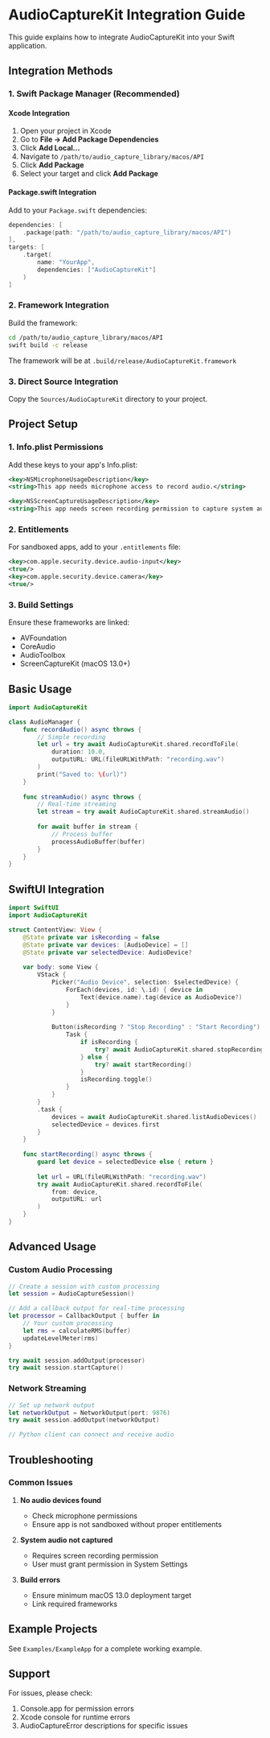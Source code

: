 # AudioCaptureKit Integration Guide

This guide explains how to integrate AudioCaptureKit into your Swift application.

## Integration Methods

### 1. Swift Package Manager (Recommended)

#### Xcode Integration
1. Open your project in Xcode
2. Go to **File → Add Package Dependencies**
3. Click **Add Local...**
4. Navigate to `/path/to/audio_capture_library/macos/API`
5. Click **Add Package**
6. Select your target and click **Add Package**

#### Package.swift Integration
Add to your `Package.swift` dependencies:

```swift
dependencies: [
    .package(path: "/path/to/audio_capture_library/macos/API")
],
targets: [
    .target(
        name: "YourApp",
        dependencies: ["AudioCaptureKit"]
    )
]
```

### 2. Framework Integration

Build the framework:
```bash
cd /path/to/audio_capture_library/macos/API
swift build -c release
```

The framework will be at `.build/release/AudioCaptureKit.framework`

### 3. Direct Source Integration

Copy the `Sources/AudioCaptureKit` directory to your project.

## Project Setup

### 1. Info.plist Permissions

Add these keys to your app's Info.plist:

```xml
<key>NSMicrophoneUsageDescription</key>
<string>This app needs microphone access to record audio.</string>

<key>NSScreenCaptureUsageDescription</key>
<string>This app needs screen recording permission to capture system audio.</string>
```

### 2. Entitlements

For sandboxed apps, add to your `.entitlements` file:

```xml
<key>com.apple.security.device.audio-input</key>
<true/>
<key>com.apple.security.device.camera</key>
<true/>
```

### 3. Build Settings

Ensure these frameworks are linked:
- AVFoundation
- CoreAudio
- AudioToolbox
- ScreenCaptureKit (macOS 13.0+)

## Basic Usage

```swift
import AudioCaptureKit

class AudioManager {
    func recordAudio() async throws {
        // Simple recording
        let url = try await AudioCaptureKit.shared.recordToFile(
            duration: 10.0,
            outputURL: URL(fileURLWithPath: "recording.wav")
        )
        print("Saved to: \(url)")
    }
    
    func streamAudio() async throws {
        // Real-time streaming
        let stream = try await AudioCaptureKit.shared.streamAudio()
        
        for await buffer in stream {
            // Process buffer
            processAudioBuffer(buffer)
        }
    }
}
```

## SwiftUI Integration

```swift
import SwiftUI
import AudioCaptureKit

struct ContentView: View {
    @State private var isRecording = false
    @State private var devices: [AudioDevice] = []
    @State private var selectedDevice: AudioDevice?
    
    var body: some View {
        VStack {
            Picker("Audio Device", selection: $selectedDevice) {
                ForEach(devices, id: \.id) { device in
                    Text(device.name).tag(device as AudioDevice?)
                }
            }
            
            Button(isRecording ? "Stop Recording" : "Start Recording") {
                Task {
                    if isRecording {
                        try? await AudioCaptureKit.shared.stopRecording()
                    } else {
                        try? await startRecording()
                    }
                    isRecording.toggle()
                }
            }
        }
        .task {
            devices = await AudioCaptureKit.shared.listAudioDevices()
            selectedDevice = devices.first
        }
    }
    
    func startRecording() async throws {
        guard let device = selectedDevice else { return }
        
        let url = URL(fileURLWithPath: "recording.wav")
        try await AudioCaptureKit.shared.recordToFile(
            from: device,
            outputURL: url
        )
    }
}
```

## Advanced Usage

### Custom Audio Processing

```swift
// Create a session with custom processing
let session = AudioCaptureSession()

// Add a callback output for real-time processing
let processor = CallbackOutput { buffer in
    // Your custom processing
    let rms = calculateRMS(buffer)
    updateLevelMeter(rms)
}

try await session.addOutput(processor)
try await session.startCapture()
```

### Network Streaming

```swift
// Set up network output
let networkOutput = NetworkOutput(port: 9876)
try await session.addOutput(networkOutput)

// Python client can connect and receive audio
```

## Troubleshooting

### Common Issues

1. **No audio devices found**
   - Check microphone permissions
   - Ensure app is not sandboxed without proper entitlements

2. **System audio not captured**
   - Requires screen recording permission
   - User must grant permission in System Settings

3. **Build errors**
   - Ensure minimum macOS 13.0 deployment target
   - Link required frameworks

## Example Projects

See `Examples/ExampleApp` for a complete working example.

## Support

For issues, please check:
1. Console.app for permission errors
2. Xcode console for runtime errors
3. AudioCaptureError descriptions for specific issues
